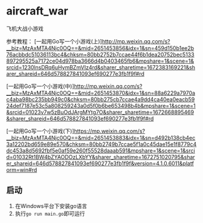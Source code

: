 # aircraft_war
飞机大战小游戏

参考教程：
[一起用Go写一个小游戏(上)]http://mp.weixin.qq.com/s?__biz=MzAxMTA4Njc0OQ==&mid=2651453856&idx=1&sn=459d150b1ee2b76acbbdc51036113bc4&chksm=80bb2752b7ccae44f6b1dea20752bec5133897295525a7172ce04d978ba3666d4b0403465fb6&mpshare=1&scene=1&srcid=1230lnsDRq6uHymBZmVIz4rd&sharer_sharetime=1672383169221&sharer_shareid=646d578827841093ef690277e3fb1f9f#rd

[一起用Go写一个小游戏(中)]http://mp.weixin.qq.com/s?__biz=MzAxMTA4Njc0OQ==&mid=2651453870&idx=1&sn=88a6229a7970ac4aba98bc235bb949c0&chksm=80bb275cb7ccae4a9dd4ca40ea0eacb5924def7187e53c5a808259243a0d5f0b6be653498b4b&mpshare=1&scene=1&srcid=01023v7w5zBuOdJArgMYtg7O&sharer_sharetime=1672668895469&sharer_shareid=646d578827841093ef690277e3fb1f9f#rd

[一起用Go写一个小游戏(下)]https://mp.weixin.qq.com/s?__biz=MzAxMTA4Njc0OQ==&mid=2651453883&idx=1&sn=d492b138cb4ec3a12202bd659e89e570&chksm=80bb2749b7ccae5f1a0c45dae15e1f8779c4dc453a8d5692fbf5e0af59e260f55528daaab591&mpshare=1&scene=1&srcid=01032Rt1BW4bZYAODOzLXbYY&sharer_sharetime=1672751020795&sharer_shareid=646d578827841093ef690277e3fb1f9f&version=4.1.0.6011&platform=win#rd


## 启动
1. 在Windows平台下安装go语言
2. 执行`go run main.go`即可运行